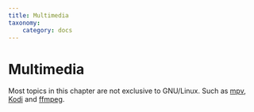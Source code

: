 ```yaml
---
title: Multimedia
taxonomy:
    category: docs
---
```


# Multimedia

Most topics in this chapter are not exclusive to GNU/Linux. Such as [mpv](https://mpv.io/), [Kodi](https://kodi.tv/) and [ffmpeg](https://ffmpeg.org/).
